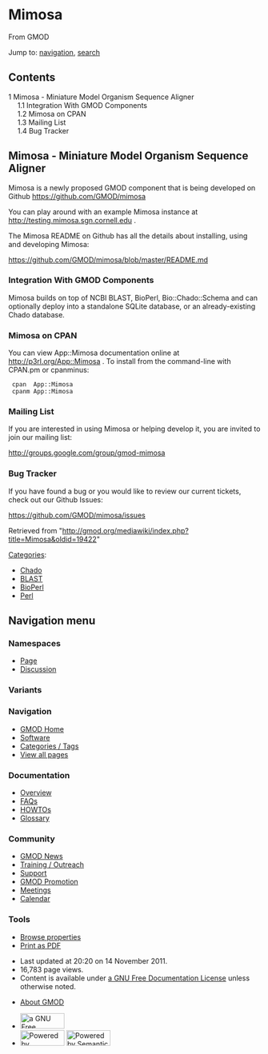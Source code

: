 <div id="mw-page-base" class="noprint">

</div>

<div id="mw-head-base" class="noprint">

</div>

<div id="content" class="mw-body" role="main">

<span id="top"></span>

<div id="mw-js-message" style="display:none;">

</div>



# <span dir="auto">Mimosa</span>

<div id="bodyContent">

<div id="siteSub">

From GMOD

</div>

<div id="contentSub">

</div>

<div id="jump-to-nav" class="mw-jump">

Jump to: [navigation](#mw-navigation), [search](#p-search)

</div>

<div id="mw-content-text" class="mw-content-ltr" lang="en" dir="ltr">

<div id="toc" class="toc">

<div id="toctitle">

## Contents

</div>

- [<span class="tocnumber">1</span> <span class="toctext">Mimosa -
  Miniature Model Organism Sequence
  Aligner</span>](#Mimosa_-_Miniature_Model_Organism_Sequence_Aligner)
  - [<span class="tocnumber">1.1</span>
    <span class="toctext">Integration With GMOD
    Components</span>](#Integration_With_GMOD_Components)
  - [<span class="tocnumber">1.2</span> <span class="toctext">Mimosa on
    CPAN</span>](#Mimosa_on_CPAN)
  - [<span class="tocnumber">1.3</span> <span class="toctext">Mailing
    List</span>](#Mailing_List)
  - [<span class="tocnumber">1.4</span> <span class="toctext">Bug
    Tracker</span>](#Bug_Tracker)

</div>

## <span id="Mimosa_-_Miniature_Model_Organism_Sequence_Aligner" class="mw-headline">Mimosa - Miniature Model Organism Sequence Aligner</span>

Mimosa is a newly proposed GMOD component that is being developed on
Github <a href="https://github.com/GMOD/mimosa" class="external free"
rel="nofollow">https://github.com/GMOD/mimosa</a>

You can play around with an example Mimosa instance at
<a href="http://testing.mimosa.sgn.cornell.edu" class="external free"
rel="nofollow">http://testing.mimosa.sgn.cornell.edu</a> .

The Mimosa README on Github has all the details about installing, using
and developing Mimosa:

<a href="https://github.com/GMOD/mimosa/blob/master/README.md"
class="external free"
rel="nofollow">https://github.com/GMOD/mimosa/blob/master/README.md</a>

### <span id="Integration_With_GMOD_Components" class="mw-headline">Integration With GMOD Components</span>

Mimosa builds on top of NCBI BLAST, BioPerl, Bio::Chado::Schema and can
optionally deploy into a standalone SQLite database, or an
already-existing Chado database.

### <span id="Mimosa_on_CPAN" class="mw-headline">Mimosa on CPAN</span>

You can view App::Mimosa documentation online at
<a href="http://p3rl.org/App::Mimosa" class="external free"
rel="nofollow">http://p3rl.org/App::Mimosa</a> . To install from the
command-line with CPAN.pm or cpanminus:

     cpan  App::Mimosa
     cpanm App::Mimosa

### <span id="Mailing_List" class="mw-headline">Mailing List</span>

If you are interested in using Mimosa or helping develop it, you are
invited to join our mailing list:

<a href="http://groups.google.com/group/gmod-mimosa"
class="external free"
rel="nofollow">http://groups.google.com/group/gmod-mimosa</a>

### <span id="Bug_Tracker" class="mw-headline">Bug Tracker</span>

If you have found a bug or you would like to review our current tickets,
check out our Github Issues:

<a href="https://github.com/GMOD/mimosa/issues" class="external free"
rel="nofollow">https://github.com/GMOD/mimosa/issues</a>

</div>

<div class="printfooter">

Retrieved from
"<http://gmod.org/mediawiki/index.php?title=Mimosa&oldid=19422>"

</div>

<div id="catlinks" class="catlinks">

<div id="mw-normal-catlinks" class="mw-normal-catlinks">

[Categories](Special:Categories "Special:Categories"):

- [Chado](Category:Chado "Category:Chado")
- [BLAST](Category:BLAST "Category:BLAST")
- [BioPerl](Category:BioPerl "Category:BioPerl")
- [Perl](Category:Perl "Category:Perl")

</div>

</div>

<div class="visualClear">

</div>

</div>

</div>

<div id="mw-navigation">

## Navigation menu

<div id="mw-head">



<div id="left-navigation">

<div id="p-namespaces" class="vectorTabs" role="navigation"
aria-labelledby="p-namespaces-label">

### Namespaces

- <span id="ca-nstab-main"><a href="Mimosa" accesskey="c"
  title="View the content page [c]">Page</a></span>
- <span id="ca-talk"><a
  href="http://gmod.org/mediawiki/index.php?title=Talk:Mimosa&amp;action=edit&amp;redlink=1"
  accesskey="t"
  title="Discussion about the content page [t]">Discussion</a></span>

</div>

<div id="p-variants" class="vectorMenu emptyPortlet" role="navigation"
aria-labelledby="p-variants-label">

### 

### Variants[](#)

<div class="menu">

</div>

</div>

</div>

<div id="right-navigation">





</div>



</div>

</div>

</div>

<div id="mw-panel">

<div id="p-logo" role="banner">

<a href="Main_Page"
style="background-image: url(../images/GMOD-cogs.png);"
title="Visit the main page"></a>

</div>

<div id="p-Navigation" class="portal" role="navigation"
aria-labelledby="p-Navigation-label">

### Navigation

<div class="body">

- <span id="n-GMOD-Home">[GMOD Home](Main_Page)</span>
- <span id="n-Software">[Software](GMOD_Components)</span>
- <span id="n-Categories-.2F-Tags">[Categories /
  Tags](Categories)</span>
- <span id="n-View-all-pages">[View all pages](Special:AllPages)</span>

</div>

</div>

<div id="p-Documentation" class="portal" role="navigation"
aria-labelledby="p-Documentation-label">

### Documentation

<div class="body">

- <span id="n-Overview">[Overview](Overview)</span>
- <span id="n-FAQs">[FAQs](Category:FAQ)</span>
- <span id="n-HOWTOs">[HOWTOs](Category:HOWTO)</span>
- <span id="n-Glossary">[Glossary](Glossary)</span>

</div>

</div>

<div id="p-Community" class="portal" role="navigation"
aria-labelledby="p-Community-label">

### Community

<div class="body">

- <span id="n-GMOD-News">[GMOD News](GMOD_News)</span>
- <span id="n-Training-.2F-Outreach">[Training /
  Outreach](Training_and_Outreach)</span>
- <span id="n-Support">[Support](Support)</span>
- <span id="n-GMOD-Promotion">[GMOD Promotion](GMOD_Promotion)</span>
- <span id="n-Meetings">[Meetings](Meetings)</span>
- <span id="n-Calendar">[Calendar](Calendar)</span>

</div>

</div>

<div id="p-tb" class="portal" role="navigation"
aria-labelledby="p-tb-label">

### Tools

<div class="body">


- <span id="t-smwbrowselink"><a href="Special:Browse/Mimosa" rel="smw-browse">Browse properties</a></span>
- <span id="t-pdf">[Print as
  PDF](http://gmod.org/mediawiki/index.php?title=Special:PdfPrint&page=Mimosa)</span>

</div>

</div>

</div>

</div>

<div id="footer" role="contentinfo">

- <span id="footer-info-lastmod">Last updated at 20:20 on 14 November
  2011.</span>
- <span id="footer-info-viewcount">16,783 page views.</span>
- <span id="footer-info-copyright">Content is available under
  <a href="http://www.gnu.org/licenses/fdl-1.3.html" class="external"
  rel="nofollow">a GNU Free Documentation License</a> unless otherwise
  noted.</span>

<!-- -->

- <span id="footer-places-about">[About
  GMOD](GMOD:About "GMOD:About")</span>

<!-- -->

- <span id="footer-copyrightico">[<img src="http://www.gnu.org/graphics/gfdl-logo-small.png" width="88"
  height="31" alt="a GNU Free Documentation License" />](http://www.gnu.org/licenses/fdl-1.3.html)</span>
- <span id="footer-poweredbyico">[<img
  src="../mediawiki/skins/common/images/poweredby_mediawiki_88x31.png"
  width="88" height="31" alt="Powered by MediaWiki" />](http://www.mediawiki.org/)
  [<img
  src="../mediawiki/extensions/SemanticMediaWiki/resources/images/smw_button.png"
  width="88" height="31" alt="Powered by Semantic MediaWiki" />](https://www.semantic-mediawiki.org/wiki/Semantic_MediaWiki)</span>

<div style="clear:both">

</div>

</div>
